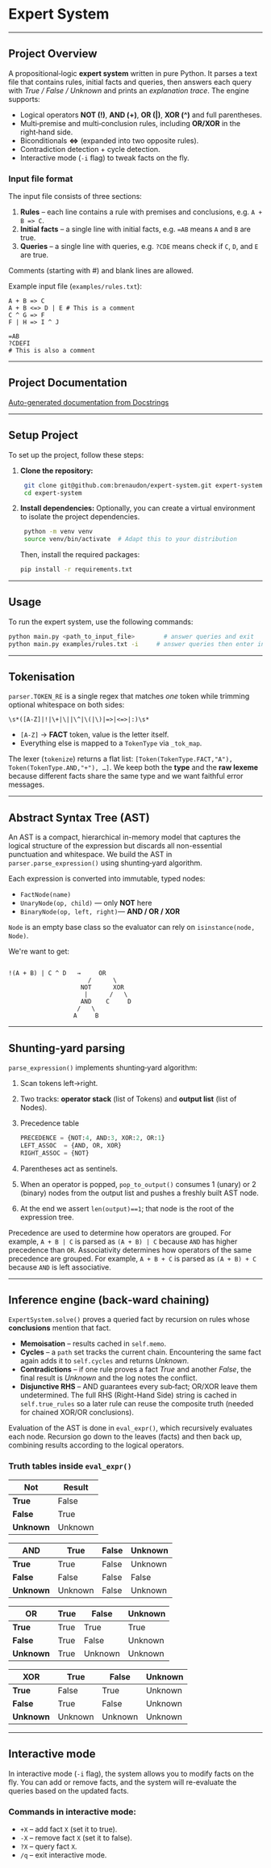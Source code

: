 # **Expert System**

---

## **Project Overview**

A propositional‑logic **expert system** written in pure Python. It parses a text file that contains rules, initial facts and queries, then answers each query with *True / False / Unknown* and prints an *explanation trace*.  The engine supports:

* Logical operators **NOT (!)**, **AND (+)**, **OR (|)**, **XOR (^)** and full parentheses.
* Multi‑premise and multi‑conclusion rules, including **OR/XOR** in the right‑hand side.
* Biconditionals **<=>** (expanded into two opposite rules).
* Contradiction detection + cycle detection.
* Interactive mode (`-i` flag) to tweak facts on the fly.

### **Input file format**

The input file consists of three sections:
1. **Rules** – each line contains a rule with premises and conclusions, e.g. `A + B => C`.
2. **Initial facts** – a single line with initial facts, e.g. `=AB` means `A` and `B` are true.
3. **Queries** – a single line with queries, e.g. `?CDE` means check if `C`, `D`, and `E` are true.

Comments (starting with #) and blank lines are allowed.

Example input file (`examples/rules.txt`):

```
A + B => C
A + B <=> D | E # This is a comment
C ^ G => F
F | H => I ^ J

=AB
?CDEFI
# This is also a comment
```

---

## **Project Documentation**

[Auto-generated documentation from Docstrings](https://brenaudon.github.io/expert-system/)

---

## **Setup Project**

To set up the project, follow these steps:
1. **Clone the repository:**
   ```bash
    git clone git@github.com:brenaudon/expert-system.git expert-system
    cd expert-system
    ```
2. **Install dependencies:**
   Optionally, you can create a virtual environment to isolate the project dependencies.
   ```bash
    python -m venv venv
    source venv/bin/activate  # Adapt this to your distribution
   ```
   Then, install the required packages:
   ```bash
   pip install -r requirements.txt
   ```

---

## **Usage**

To run the expert system, use the following commands:

```bash
python main.py <path_to_input_file>        # answer queries and exit
python main.py examples/rules.txt -i     # answer queries then enter interactive mode
```

---

## **Tokenisation**

`parser.TOKEN_RE` is a single regex that matches *one* token while trimming optional whitespace on both sides:

```
\s*([A-Z]|!|\+|\||\^|\(|\)|=>|<=>|:)\s*
```

* `[A‑Z]` → **FACT** token, value is the letter itself.
* Everything else is mapped to a `TokenType` via `_tok_map`.

The lexer (`tokenize`) returns a flat list: `[Token(TokenType.FACT,"A"), Token(TokenType.AND,"+"), …]`.  We keep both the **type** and the **raw lexeme** because different facts share the same type and we want faithful error messages.

---

## **Abstract Syntax Tree (AST)**

An AST is a compact, hierarchical in-memory model that captures the logical structure of the expression but discards all non-essential punctuation and whitespace.
We build the AST in `parser.parse_expression()` using shunting‑yard algorithm.

Each expression is converted into immutable, typed nodes:

* `FactNode(name)`
* `UnaryNode(op, child)` — only **NOT** here
* `BinaryNode(op, left, right)`— **AND / OR / XOR**

`Node` is an empty base class so the evaluator can rely on `isinstance(node, Node)`.

We're want to get:
```

!(A + B) | C ^ D   →     OR
                      /      \
                    NOT      XOR
                     |      /   \
                    AND    C     D
                   /   \
                  A     B
```

---

## **Shunting‑yard parsing**

`parse_expression()` implements shunting‑yard algorithm:

1. Scan tokens left→right.
2. Two tracks: **operator stack** (list of Tokens) and **output list** (list of Nodes).
3. Precedence table

   ```python
   PRECEDENCE = {NOT:4, AND:3, XOR:2, OR:1}
   LEFT_ASSOC  = {AND, OR, XOR}
   RIGHT_ASSOC = {NOT}
   ```
4. Parentheses act as sentinels.
5. When an operator is popped, `pop_to_output()` consumes 1 (unary) or 2 (binary) nodes from the output list and pushes a freshly built AST node.
6. At the end we assert `len(output)==1`; that node is the root of the expression tree.

Precedence are used to determine how operators are grouped. For example, `A + B | C` is parsed as `(A + B) | C` because `AND` has higher precedence than `OR`.
Associativity determines how operators of the same precedence are grouped. For example, `A + B + C` is parsed as `(A + B) + C` because `AND` is left associative.

---

## **Inference engine (back‑ward chaining)**

`ExpertSystem.solve()` proves a queried fact by recursion on rules whose **conclusions** mention that fact.

* **Memoisation** – results cached in `self.memo`.
* **Cycles** – a `path` set tracks the current chain. Encountering the same fact again adds it to `self.cycles` and returns *Unknown*.
* **Contradictions** – if one rule proves a fact *True* and another *False*, the final result is *Unknown* and the log notes the conflict.
* **Disjunctive RHS** – AND guarantees every sub‑fact; OR/XOR leave them undetermined.  The full RHS (Right-Hand Side) string is cached in `self.true_rules` so a later rule can reuse the composite truth (needed for chained XOR/OR conclusions).

Evaluation of the AST is done in `eval_expr()`, which recursively evaluates each node. Recursion go down to the leaves (facts) and then back up, combining results according to the logical operators.

### Truth tables inside `eval_expr()`

| Not         | Result  |
|-------------|---------|
| **True**    | False   |
| **False**   | True    |
| **Unknown** | Unknown |

| AND         | True    | False | Unknown |
|-------------|---------|-------|---------|
| **True**    | True    | False | Unknown |
| **False**   | False   | False | False   |
| **Unknown** | Unknown | False | Unknown |

| OR          | True | False   | Unknown |
|-------------|------|---------|---------|
| **True**    | True | True    | True    |
| **False**   | True | False   | Unknown |
| **Unknown** | True | Unknown | Unknown |

| XOR         | True    | False   | Unknown  |
|-------------|---------|---------|----------|
| **True**    | False   | True    | Unknown  |
| **False**   | True    | False   | Unknown  |
| **Unknown** | Unknown | Unknown | Unknown  |

---

## **Interactive mode**

In interactive mode (`-i` flag), the system allows you to modify facts on the fly. You can add or remove facts, and the system will re-evaluate the queries based on the updated facts.

### Commands in interactive mode:
* `+X` – add fact `X` (set it to true).
* `-X` – remove fact `X` (set it to false).
* `?X` – query fact `X`.
* `/q` – exit interactive mode.

